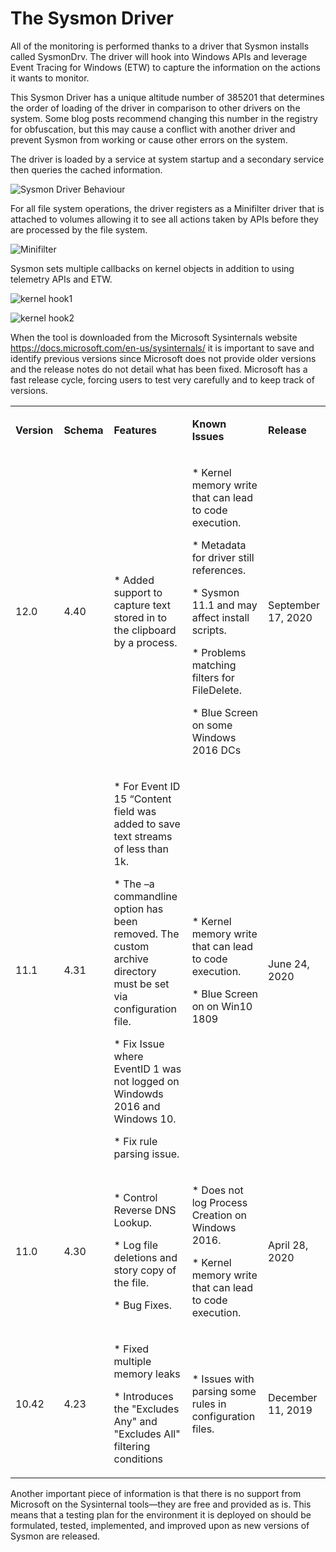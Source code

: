 The Sysmon Driver
=================

All of the monitoring is performed thanks to a driver that Sysmon installs called SysmonDrv. The driver will hook into Windows APIs and leverage Event Tracing for Windows (ETW) to capture the information on the actions it wants to monitor.

This Sysmon Driver has a unique altitude number of 385201 that determines the order of loading of the driver in comparison to other drivers on the system. Some blog posts recommend changing this number in the registry for obfuscation, but this may cause a conflict with another driver and prevent Sysmon from working or cause other errors on the system.

The driver is loaded by a service at system startup and a secondary service then queries the cached information.

![Sysmon Driver Behaviour](./media/image1.png )

For all file system operations, the driver registers as a Minifilter driver that is attached to volumes allowing it to see all actions taken by APIs before they are processed by the file system.

![Minifilter](./media/image2.png)

Sysmon sets multiple callbacks on kernel objects in addition to using telemetry APIs and ETW.

![kernel hook1](./media/image3.png)

![kernel hook2](./media/image4.png)

When the tool is downloaded from the Microsoft Sysinternals website <https://docs.microsoft.com/en-us/sysinternals/> it is important to save and identify previous versions since Microsoft does not provide older versions and the release notes do not detail what has been fixed. Microsoft has a fast release cycle, forcing users to test very carefully and to keep track of versions.


<table width="1280">
<tbody>
<tr>
<td width="132">
<p><strong>Version</strong></p>
</td>
<td width="114">
<p><strong>Schema </strong></p>
</td>
<td width="522">
<p><strong>Features</strong></p>
</td>
<td width="380">
<p><strong>Known Issues</strong></p>
</td>
<td width="132">
<p><strong>Release</strong></p>
</td>
</tr>
<tr>
<td width="132">
<p>12.0</p>
</td>
<td width="114">
<p>4.40</p>
</td>
<td width="522">
<p>* Added support to capture text stored in to the clipboard by a process.</p>
</td>
<td width="380">
<p>* Kernel memory write that can lead to code execution.</p>
<p>* Metadata for driver still references.</p>
<p>* Sysmon 11.1 and may affect install scripts.</p>
<p>* Problems matching filters for FileDelete.</p>
<p>* Blue Screen on some Windows 2016 DCs</p>
</td>
<td width="132">
<p>September 17, 2020</p>
</td>
</tr>
<tr>
<td width="132">
<p>11.1</p>
</td>
<td width="114">
<p>4.31</p>
</td>
<td width="522">
<p>* For Event ID 15 &ldquo;Content field was added to save text streams of less than 1k.</p>
<p>* The &ndash;a commandline option has been removed. The custom archive directory must be set via configuration file.</p>
<p>* Fix Issue where EventID 1 was not logged on Windowds 2016 and Windows 10.</p>
<p>* Fix rule parsing issue.</p>
</td>
<td width="380">
<p>* Kernel memory write that can lead to code execution.</p>
<p>* Blue Screen on on Win10 1809&nbsp;</p>
</td>
<td width="132">
<p>June 24, 2020</p>
</td>
</tr>
<tr>
<td width="132">
<p>11.0</p>
</td>
<td width="114">
<p>4.30</p>
</td>
<td width="522">
<p>* Control Reverse DNS Lookup.</p>
<p>* Log file deletions and story copy of the file.</p>
<p>* Bug Fixes.</p>
</td>
<td width="380">
<p>* Does not log Process Creation on Windows 2016.</p>
<p>* Kernel memory write that can lead to code execution.</p>
</td>
<td width="132">
<p>April 28, 2020</p>
</td>
</tr>
<tr>
<td width="132">
<p>10.42</p>
</td>
<td width="114">
<p>4.23</p>
</td>
<td width="522">
<p>* Fixed multiple memory leaks</p>
<p>* Introduces the "Excludes Any" and "Excludes All" filtering conditions</p>
</td>
<td width="380">
<p>* Issues with parsing some rules in configuration files.</p>
</td>
<td width="132">
<p>December 11, 2019</p>
</td>
</tr>
</tbody>
</table>

Another important piece of information is that there is no support from Microsoft on the Sysinternal tools—they are free and provided as is. This means that a testing plan for the environment it is deployed on should be formulated, tested, implemented, and improved upon as new versions of Sysmon are released.
